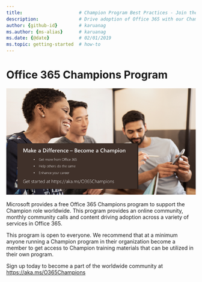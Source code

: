 ```yaml
---
title:                     # Champion Program Best Practices - Join the Office 365 Champions program
description:               # Drive adoption of Office 365 with our Champion Program best practices
author: {github-id}        # karuanag
ms.author: {ms-alias}      # karuanag
ms.date: {@date}           # 02/01/2019
ms.topic: getting-started  # how-to
---
```


# Office 365 Champions Program 

![make a difference become a champion](media/makeadifference.png)

Microsoft provides a free Office 365 Champions program to support the Champion role worldwide.  This program provides an online community, monthly community calls and content driving adoption across a variety of services in Office 365.

This program is open to everyone.  We recommend that at a minimum anyone running a Champion program in their organization become a member to get access to Champion training materials that can be utilized in their own program. 

Sign up today to become a part of the worldwide community at https://aka.ms/O365Champions  

